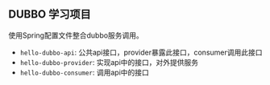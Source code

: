 ## DUBBO 学习项目

使用Spring配置文件整合dubbo服务调用。

* `hello-dubbo-api`: 公共api接口，provider暴露此接口，consumer调用此接口
* `hello-dubbo-provider`: 实现api中的接口，对外提供服务
* `hello-dubbo-consumer`: 调用api中的接口